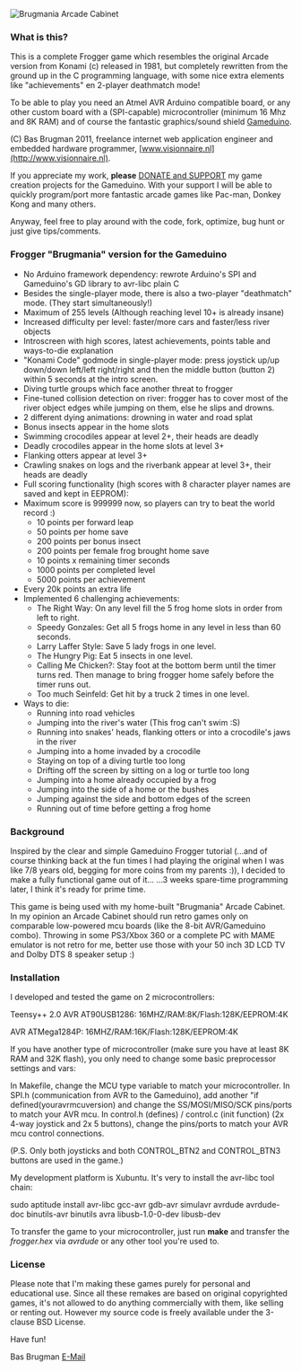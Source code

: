 ![Brugmania Arcade Cabinet](https://lh6.googleusercontent.com/-lsMdu-8U-FM/Tq1ae26BHmI/AAAAAAAAADI/QX8KwsC1pIU/h301/brugmania.jpg)

### What is this?

This is a complete Frogger game which resembles the original Arcade version from Konami (c) released in 1981, but completely rewritten
from the ground up in the C programming language, with some nice extra elements like "achievements" en 2-player deathmatch mode!

To be able to play you need an Atmel AVR Arduino compatible board, or any other custom board with a (SPI-capable) microcontroller (minimum 16 Mhz and 8K RAM)
and of course the fantastic graphics/sound shield [Gameduino](http://excamera.com/sphinx/gameduino/).

(C) Bas Brugman 2011, freelance internet web application engineer and embedded hardware programmer, [www.visionnaire.nl](http://www.visionnaire.nl).

If you appreciate my work, **please** [DONATE and SUPPORT](http://pledgie.com/campaigns/16203) my game creation projects for the Gameduino. With your support I will be able to quickly
program/port more fantastic arcade games like Pac-man, Donkey Kong and many others.

Anyway, feel free to play around with the code, fork, optimize, bug hunt or just give tips/comments.

### Frogger "Brugmania" version for the Gameduino

- No Arduino framework dependency: rewrote Arduino's SPI and Gameduino's GD library to avr-libc plain C
- Besides the single-player mode, there is also a two-player "deathmatch" mode. (They start simultaneously!)
- Maximum of 255 levels (Although reaching level 10+ is already insane)
- Increased difficulty per level: faster/more cars and faster/less river objects
- Introscreen with high scores, latest achievements, points table and ways-to-die explanation
- "Konami Code" godmode in single-player mode: press joystick up/up down/down left/left right/right and then the middle button (button 2) within 5 seconds at the intro screen.
- Diving turtle groups which face another threat to frogger
- Fine-tuned collision detection on river: frogger has to cover most of the river object edges while jumping on them, else he slips and drowns.
- 2 different dying animations: drowning in water and road splat
- Bonus insects appear in the home slots
- Swimming crocodiles appear at level 2+, their heads are deadly
- Deadly crocodiles appear in the home slots at level 3+
- Flanking otters appear at level 3+
- Crawling snakes on logs and the riverbank appear at level 3+, their heads are deadly
- Full scoring functionality (high scores with 8 character player names are saved and kept in EEPROM): 
- Maximum score is 999999 now, so players can try to beat the world record :)
    * 10 points per forward leap
    * 50 points per home save
    * 200 points per bonus insect
    * 200 points per female frog brought home save
    * 10 points x remaining timer seconds
    * 1000 points per completed level
    * 5000 points per achievement
- Every 20k points an extra life 
- Implemented 6 challenging achievements:
    * The Right Way: On any level fill the 5 frog home slots in order from left to right.
    * Speedy Gonzales: Get all 5 frogs home in any level in less than 60 seconds.
    * Larry Laffer Style: Save 5 lady frogs in one level.
    * The Hungry Pig: Eat 5 insects in one level.
    * Calling Me Chicken?: Stay foot at the bottom berm until the timer turns red. Then manage to bring frogger home safely before the timer runs out.
    * Too much Seinfeld: Get hit by a truck 2 times in one level.
- Ways to die:
    * Running into road vehicles
    * Jumping into the river's water (This frog can't swim :S)
    * Running into snakes' heads, flanking otters or into a crocodile's jaws in the river
    * Jumping into a home invaded by a crocodile
    * Staying on top of a diving turtle too long
    * Drifting off the screen by sitting on a log or turtle too long
    * Jumping into a home already occupied by a frog
    * Jumping into the side of a home or the bushes
    * Jumping against the side and bottom edges of the screen
    * Running out of time before getting a frog home

### Background

Inspired by the clear and simple Gameduino Frogger tutorial (...and of course thinking back at the fun times I had playing the original
when I was like 7/8 years old, begging for more coins from my parents :)), I decided to make a fully functional game out of it...
...3 weeks spare-time programming later, I think it's ready for prime time.

This game is being used with my home-built "Brugmania" Arcade Cabinet. In my opinion an Arcade Cabinet should run retro games only on
comparable low-powered mcu boards (like the 8-bit AVR/Gameduino combo). Throwing in some PS3/Xbox 360 or a complete PC with MAME emulator is
not retro for me, better use those with your 50 inch 3D LCD TV and Dolby DTS 8 speaker setup :)

### Installation

I developed and tested the game on 2 microcontrollers:

Teensy++ 2.0 AVR AT90USB1286: 16MHZ/RAM:8K/Flash:128K/EEPROM:4K 

AVR ATMega1284P: 16MHZ/RAM:16K/Flash:128K/EEPROM:4K 

If you have another type of microcontroller (make sure you have at least 8K RAM and 32K flash), you only need to change some basic preprocessor settings and vars:

In Makefile, change the MCU type variable to match your microcontroller.
In SPI.h (communication from AVR to the Gameduino), add another "if defined(youravrmcuversion) and change the SS/MOSI/MISO/SCK pins/ports to match your AVR mcu.
In control.h (defines) / control.c (init function) (2x 4-way joystick and 2x 5 buttons), change the pins/ports to match your AVR mcu control connections.

(P.S. Only both joysticks and both CONTROL_BTN2 and CONTROL_BTN3 buttons are used in the game.)

My development platform is Xubuntu. It's very to install the avr-libc tool chain:

sudo aptitude install avr-libc gcc-avr gdb-avr simulavr avrdude avrdude-doc binutils-avr binutils avra libusb-1.0-0-dev libusb-dev

To transfer the game to your microcontroller, just run **make** and transfer the *frogger.hex* via *avrdude* or any other tool you're used to.

### License

Please note that I'm making these games purely for personal and educational use. Since all these remakes are based on original copyrighted games, it's not allowed to do anything
commercially with them, like selling or renting out. However my source code is freely available under the 3-clause BSD License. 

Have fun!

Bas Brugman
[E-Mail](mailto:bas.brugman@visionnaire.nl)
